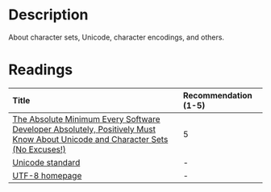 # Description
About character sets, Unicode, character encodings, and others.

# Readings
| Title | Recommendation (1-5) |
| :---  | :---                 |
| [The Absolute Minimum Every Software Developer Absolutely, Positively Must Know About Unicode and Character Sets (No Excuses!)](https://www.joelonsoftware.com/2003/10/08/the-absolute-minimum-every-software-developer-absolutely-positively-must-know-about-unicode-and-character-sets-no-excuses/) | 5 |
| [Unicode standard](https://www.unicode.org/versions/latest/) | - |
| [UTF-8 homepage](https://www.utf8.com/) | - |
